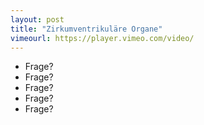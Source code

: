 ```yaml
---
layout: post
title: "Zirkumventrikuläre Organe"
vimeourl: https://player.vimeo.com/video/
---
```

- Frage?
- Frage?
- Frage?
- Frage?
- Frage?

